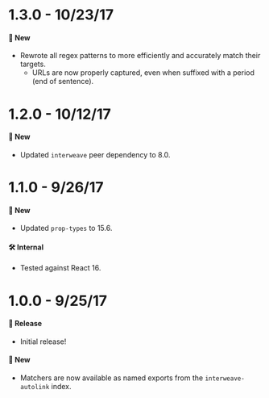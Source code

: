 # 1.3.0 - 10/23/17
#### 🚀 New
* Rewrote all regex patterns to more efficiently and accurately match their targets.
  * URLs are now properly captured, even when suffixed with a period (end of sentence).

# 1.2.0 - 10/12/17
#### 🚀 New
* Updated `interweave` peer dependency to 8.0.

# 1.1.0 - 9/26/17
#### 🚀 New
* Updated `prop-types` to 15.6.

#### 🛠 Internal
* Tested against React 16.

# 1.0.0 - 9/25/17
#### 🎉 Release
* Initial release!

#### 🚀 New
* Matchers are now available as named exports from the `interweave-autolink` index.
